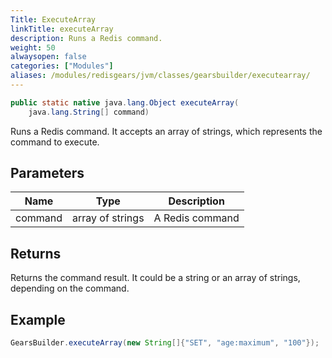 ```yaml
---
Title: ExecuteArray
linkTitle: executeArray
description: Runs a Redis command.
weight: 50
alwaysopen: false
categories: ["Modules"]
aliases: /modules/redisgears/jvm/classes/gearsbuilder/executearray/
---
```


```java
public static native java.lang.Object executeArray(
    java.lang.String[] command)
```

Runs a Redis command. It accepts an array of strings, which represents the command to execute.

## Parameters

| Name | Type | Description |
|------|------|-------------|
| command | array of strings | A Redis command |

## Returns

Returns the command result. It could be a string or an array of strings, depending on the command.

## Example

```java
GearsBuilder.executeArray(new String[]{"SET", "age:maximum", "100"});
```